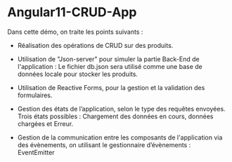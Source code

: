 # Angular11-CRUD-App

Dans cette démo, on traite les points suivants :

- Réalisation des opérations de CRUD sur des produits.

- Utilisation de "Json-server" pour simuler la partie Back-End de l'application : Le fichier db.json sera utilisé comme une base de données locale pour stocker les produits.

- Utilisation de Reactive Forms, pour la gestion et la validation des formulaires.

- Gestion des états de l’application, selon le type des requêtes envoyées. Trois états possibles : Chargement des données en cours, données chargées et Erreur.

- Gestion de la communication entre les composants de l'application via des évènements, on utilisant le gestionnaire d’évènements : EventEmitter
